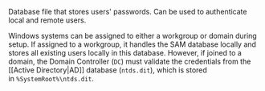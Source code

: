 Database file that stores users' passwords. Can be used to authenticate local and remote users.

Windows systems can be assigned to either a workgroup or domain during setup. If assigned to a workgroup, it handles the SAM database locally and stores all existing users locally in this database. However, if joined to a domain, the Domain Controller (`DC`) must validate the credentials from the [[Active Directory|AD]] database (`ntds.dit`), which is stored in `%SystemRoot%\ntds.dit`.

